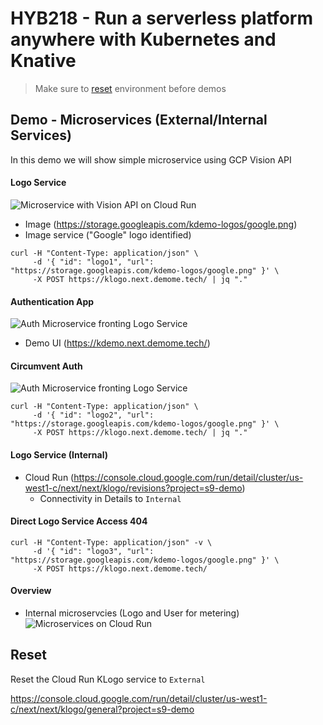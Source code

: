 # HYB218 - Run a serverless platform anywhere with Kubernetes and Knative

> Make sure to [reset](#Reset) environment before demos

## Demo - Microservices (External/Internal Services)


In this demo we will show simple microservice using GCP Vision API

#### Logo Service

![Microservice with Vision API on Cloud Run](img/ms-1.png "Microservice with Vision API on Cloud Run")

* Image (https://storage.googleapis.com/kdemo-logos/google.png)
* Image service ("Google" logo identified)

```shell
curl -H "Content-Type: application/json" \
     -d '{ "id": "logo1", "url": "https://storage.googleapis.com/kdemo-logos/google.png" }' \
     -X POST https://klogo.next.demome.tech/ | jq "."
```

#### Authentication App

![Auth Microservice fronting Logo Service](img/ms-2.png "Auth Microservice fronting Logo Service")
* Demo UI (https://kdemo.next.demome.tech/)


#### Circumvent Auth

![Auth Microservice fronting Logo Service](img/ms-3.png "Auth Microservice fronting Logo Service")

```shell
curl -H "Content-Type: application/json" \
     -d '{ "id": "logo2", "url": "https://storage.googleapis.com/kdemo-logos/google.png" }' \
     -X POST https://klogo.next.demome.tech/ | jq "."
```

#### Logo Service (Internal)

* Cloud Run (https://console.cloud.google.com/run/detail/cluster/us-west1-c/next/next/klogo/revisions?project=s9-demo)
  * Connectivity in Details to `Internal`

#### Direct Logo Service Access 404

```shell
curl -H "Content-Type: application/json" -v \
     -d '{ "id": "logo3", "url": "https://storage.googleapis.com/kdemo-logos/google.png" }' \
     -X POST https://klogo.next.demome.tech/
```

#### Overview

* Internal microservcies (Logo and User for metering)
![Microservices on Cloud Run](img/ms-4.png "Microservices on Cloud Run")


## Reset

Reset the Cloud Run KLogo service to `External`

https://console.cloud.google.com/run/detail/cluster/us-west1-c/next/next/klogo/general?project=s9-demo

